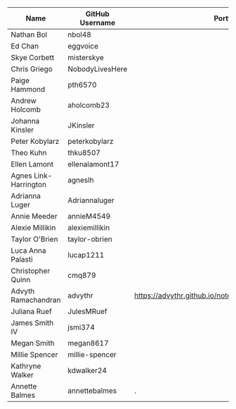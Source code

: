 | Name | GitHub Username | Portfolio URL |
| ---- | --------------- | ------------- |
| Nathan Bol | nbol48 |  |
| Ed Chan | eggvoice |  |
| Skye Corbett | misterskye |  |
| Chris Griego | NobodyLivesHere |  |
| Paige Hammond | pth6570 |  |
| Andrew Holcomb | aholcomb23 |  |
| Johanna Kinsler | JKinsler |  |
| Peter Kobylarz | peterkobylarz |  |
| Theo Kuhn | thku8507 |  |
| Ellen Lamont | ellenalamont17|  |
| Agnes Link-Harrington | agneslh |  |
| Adrianna Luger | Adriannaluger |  |
| Annie Meeder | annieM4549 |  |
| Alexie Millikin | alexiemillikin |  |
| Taylor O'Brien | taylor-obrien |  |
| Luca Anna Palasti | lucap1211 |  |
| Christopher Quinn | cmq879 |  |
| Advyth Ramachandran | advythr | https://advythr.github.io/notebooks/sanjose_greenspace.html |
| Juliana Ruef | JulesMRuef |  |
| James Smith IV | jsmi374 |  |
| Megan Smith | megan8617 |  |
| Millie Spencer | millie-spencer |  | 
| Kathryne Walker | kdwalker24 |  |
| Annette Balmes | annettebalmes |. |
